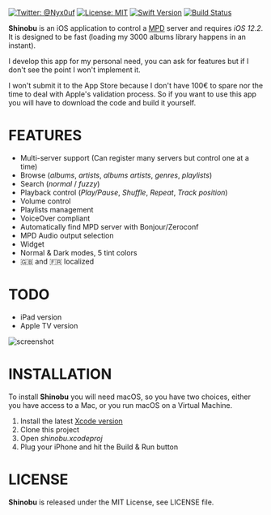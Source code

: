 [![Twitter: @Nyx0uf](https://img.shields.io/badge/contact-@Nyx0uf-blue.svg?style=flat)](https://twitter.com/Nyx0uf) [![License: MIT](https://img.shields.io/badge/license-MIT-blue.svg?style=flat)](https://github.com/Nyx0uf/shinobu/blob/master/LICENSE) [![Swift Version](https://img.shields.io/badge/Swift-5.0-orange.svg)]() [![Build Status](https://travis-ci.com/Nyx0uf/shinobu.svg?token=B17m6ZTXBssj71u81LbU&branch=master)](https://travis-ci.com/Nyx0uf/shinobu)

**Shinobu** is an iOS application to control a [MPD](http://www.musicpd.org/) server and requires *iOS 12.2*. It is designed to be fast (loading my 3000 albums library happens in an instant).

I develop this app for my personal need, you can ask for features but if I don't see the point I won't implement it.

I won't submit it to the App Store because I don't have 100€ to spare nor the time to deal with Apple's validation process. So if you want to use this app you will have to download the code and build it yourself.

# FEATURES

- Multi-server support (Can register many servers but control one at a time)
- Browse (*albums*, *artists*, *albums artists*, *genres*, *playlists*)
- Search (*normal* / *fuzzy*)
- Playback control (*Play/Pause*, *Shuffle*, *Repeat*, *Track position*)
- Volume control
- Playlists management
- VoiceOver compliant
- Automatically find MPD server with Bonjour/Zeroconf
- MPD Audio output selection
- Widget
- Normal & Dark modes, 5 tint colors
- 🇬🇧 and 🇫🇷 localized


# TODO

- iPad version
- Apple TV version


![screenshot](https://static.whine.fr/images/2019/shinobu1.gif)


# INSTALLATION

To install **Shinobu** you will need macOS, so you have two choices, either you have access to a Mac, or you run macOS on a Virtual Machine.

1. Install the latest [Xcode version](https://itunes.apple.com/fr/app/xcode/id497799835?l=en&mt=12)
2. Clone this project
3. Open *shinobu.xcodeproj*
4. Plug your iPhone and hit the Build & Run button

# LICENSE

**Shinobu** is released under the MIT License, see LICENSE file.
